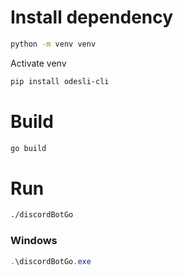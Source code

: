 # Install dependency
```bash
python -m venv venv
```
Activate venv
```bash
pip install odesli-cli
```
# Build
```bash
go build
```
# Run
```bash
./discordBotGo
```
### Windows
```powershell
.\discordBotGo.exe
```